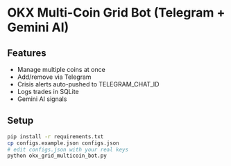# OKX Multi-Coin Grid Bot (Telegram + Gemini AI)

## Features
- Manage multiple coins at once
- Add/remove via Telegram
- Crisis alerts auto-pushed to TELEGRAM_CHAT_ID
- Logs trades in SQLite
- Gemini AI signals

## Setup
```bash
pip install -r requirements.txt
cp configs.example.json configs.json
# edit configs.json with your real keys
python okx_grid_multicoin_bot.py
